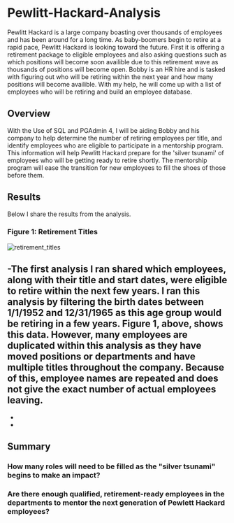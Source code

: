 # Pewlitt-Hackard-Analysis
Pewlitt Hackard is a large company boasting over thousands of employees and has been around for a long time. As baby-boomers begin to retire at a rapid pace, Pewlitt Hackard is looking toward the future. First it is offering a retirement package to eligible employees and also asking questions such as which positions will become soon availible due to this retirement wave as thousands of positions will become open. Bobby is an HR hire and is tasked with figuring out who will be retiring within the next year and how many positions will become availible. With my help, he will come up with a list of employees who will be retiring and build an employee database. 

## Overview
With the Use of SQL and PGAdmin 4, I will be aiding Bobby and his company to help determine the number of retiring employees per title, and identify employees who are eligible to participate in a mentorship program. This information will help Pewlitt Hackard prepare for the 'silver tsunami' of employees who will be getting ready to retire shortly. The mentorship program will ease the transition for new employees to fill the shoes of those before them. 

## Results
Below I share the results from the analysis. 

### Figure 1: Retirement Titles
![retirement_titles](https://user-images.githubusercontent.com/105755095/180590625-b1b78f1e-5623-4b32-b5df-81b9bd34c0ea.png)


-The first analysis I ran shared which employees, along with their title and start dates, were eligible to retire within the next few years. I ran this analysis by filtering the birth dates between 1/1/1952 and 12/31/1965 as this age group would be retiring in a few years. Figure 1, above, shows this data. However, many employees are duplicated within this analysis as they have moved positions or departments and have multiple titles throughout the company. Because of this, employee names are repeated and does not give the exact number of actual employees leaving. 
-
-
-

## Summary
### How many roles will need to be filled as the "silver tsunami" begins to make an impact?
### Are there enough qualified, retirement-ready employees in the departments to mentor the next generation of Pewlett Hackard employees?
